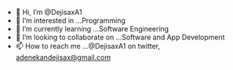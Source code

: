 - 👋 Hi, I’m @DejisaxA1
- 👀 I’m interested in ...Programming 
- 🌱 I’m currently learning ...Software Engineering 
- 💞️ I’m looking to collaborate on ...Software and App Development 
- 📫 How to reach me ...@DejisaxA1 on twitter, adenekandejisax@gmail.com 

<!---
DejisaxA1/DejisaxA1 is a ✨ special ✨ repository because its `README.md` (this file) appears on your GitHub profile.
You can click the Preview link to take a look at your changes.
--->
